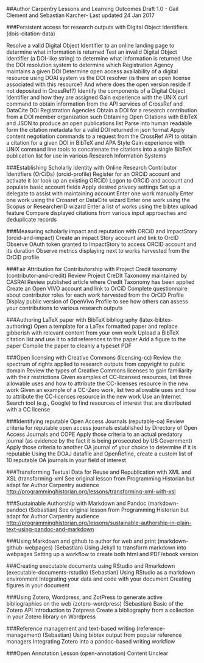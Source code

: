 ##Author Carpentry Lessons and Learning Outcomes
Draft 1.0 - Gail Clement and Sebastian Karcher- Last updated 24 Jan 2017

###Persistent access for research outputs with Digital Object Identifiers (dois-citation-data) 

Resolve a valid Digital Object Identifier to an online landing page to determine what information is returned
Test an invalid Digital Object Identifier (a DOI-like string) to determine what information is returned
Use the DOI resolution system to determine which Registration Agency maintains a given DOI
Determine open access availability of a digital resource using DOAI system vs the DOI resolver (is there an open license associated with this resource? And where does the open version reside if not deposited in CrossRef?)
Identify the components of a Digital Object Identifier and how they are assigned
Gain experience with the UNIX curl command to obtain information from the API services of CrossRef and DataCite DOI Registration Agencies
Obtain a DOI for a research contribution from a DOI member organization such 
Obtaining Open Citations with BibTeX and JSON to produce an open publications list
Parse into human readable form the citation metadata for a valid DOI returned in json format
Apply content negotiation commands to a request from the CrossRef API to obtain a citation for a given DOI in BibTeX and APA Style
Gain experience with UNIX command line tools to concatenate the citations into a single BibTeX publication list for use in various Research Information Systems

###Establishing Scholarly Identity with Online Research Contributor Identifiers (OrCiDs) (orcid-profile)
Register for an ORCiD account and activate it  (or look up an existing ORCiD)
Logon to ORCiD and account and populate basic account fields
Apply desired privacy settings
Set up a delegate to assist with maintaining account
Enter one work manually
Enter one work using the Crossref or DataCite wizard
Enter one work using the Scopus or ResearcherID wizard
Enter a list of works using the bibtex upload feature
Compare displayed citations from various input approaches and deduplicate records

###Measuring scholarly impact and reputation with ORCiD and ImpactStory (orcid-and-impact)
Create an impact Story account and link to OrcID
Observe OAuth token granted to ImpactStory to access ORCID account and its duration
Observe metrics displaying next to works harvested from the OrCiD profile

###Fair Attribution for Contributorship with Project Credit taxonomy (contributor-and-credit)
Review Project CreDIt Taxonomy maintained by CASRAI
Review published article where CredIt Taxonomy has been applied
Create an Open VIVO account and link to OrCiD
Complete questionnaire about contributor roles for each work harvested from the OrCiD Profile
Display public version of OpenVivo Profile to see how others can assess your contributions to various research outputs

###Authoring LaTeX paper with BibTeX bibliography (latex-bibtex-authoring)
Open a template for a LaTex formatted paper and replace gibberish with relevant content from your own work
Upload a BibTeX citation list and use it to add references to the paper
Add a figure to the paper 
Compile the paper to cleanly a typeset PDF

###Open licensing with Creative Commons (licensing-cc)
Review the spectrum of rights applied to research outputs from copyright to public domain
Review the types of Creative Commons licenses to gain familiarity with their restrictions
Given examples of CC-licensed resources, list three allowable uses and how to attribute the CC-licenses resource in the new work
Given an example of a CC-Zero work, list two allowable uses and how to attribute the CC-licenses resource in the new work
Use an Internet Search tool (e.g., Google) to find resources of interest that are distributed with a CC license

###Identifying reputable Open Access Journals (reputable-oa)
Review criteria for reputable open access journals established by Directory of Open Access Journals and COPE
Apply those criteria to an actual predatory  journal (as evidence by the fact it  is being prosecuted by US Government)
Apply those criteria to another OA journal of your choice to determine if it is reputable
Using the DOAJ datafile and OpenRefine, create a custom list of 10 reputable OA journals in your field of interest

###Transforming Textual Data for Reuse and Republication with XML and XSL (transforming-xml
See original lesson from Programming Historian but adapt for Author Carpentry audience
http://programminghistorian.org/lessons/transforming-xml-with-xsl

###Sustainable Authorship with Markdown and Pandoc (markdown-pandoc) (Sebastian)
See original lesson from Programming Historian but adapt for Author Carpentry audience
http://programminghistorian.org/lessons/sustainable-authorship-in-plain-text-using-pandoc-and-markdown

###Using Markdown and github to author for web and print (markdown-github-webpages) (Sebastian)
Using Jekyll to transform markdown into webpages
Setting up a workflow to create both html and PDF/ebook version

###Creating executable documents using RStudio and Rmarkdown (executable-documents-rstudio) (Sebastian)
Using RStudio as a markdown environment
Integrating your data and code with your document
Creating figures in your document

###Using Zotero, Wordpress, and ZotPress to generate active bibliographies on the web (zotero-wordpress) (Sebastian)
Basic of the Zotero API
Introduction to Zotpress
Create a bibliography from a collection in your Zotero library on Wordpress

###Reference management and text-based writing (reference-management) (Sebastian)
Using bibtex output from popular reference managers
Integrating Zotero into a pandoc-based writing workflow 


###Open Annotation Lesson (open-annotation)
Content Unclear

